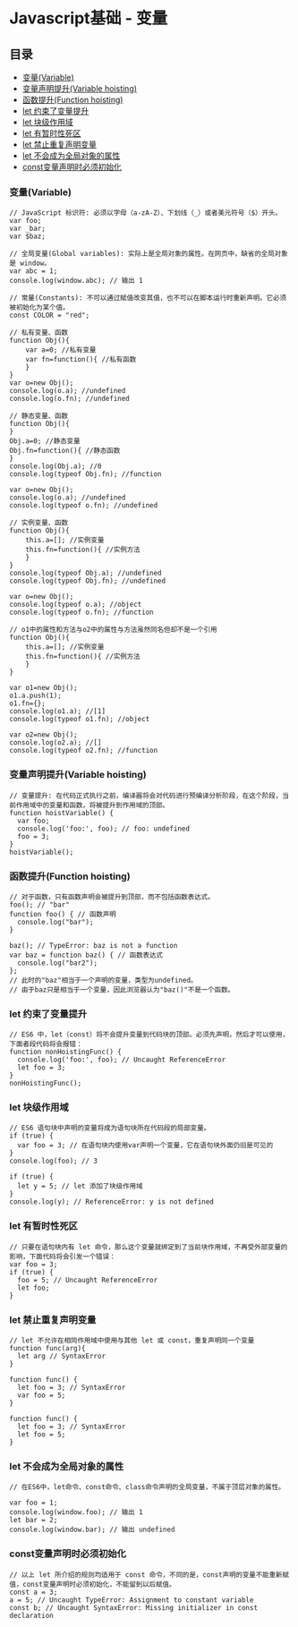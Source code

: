 # Javascript基础 - 变量

## 目录
- [变量(Variable)](#变量variable)
- [变量声明提升(Variable hoisting)](#变量声明提升variable-hoisting)
- [函数提升(Function hoisting)](#函数提升function-hoisting)
- [let 约束了变量提升](#let-约束了变量提升)
- [let 块级作用域](#let-块级作用域)
- [let 有暂时性死区](#let-有暂时性死区)
- [let 禁止重复声明变量](#let-禁止重复声明变量)
- [let 不会成为全局对象的属性](#let-不会成为全局对象的属性)
- [const变量声明时必须初始化](#const变量声明时必须初始化)

### 变量(Variable)

```
// JavaScript 标识符: 必须以字母（a-zA-Z）、下划线（_）或者美元符号（$）开头。
var foo;
var _bar;
var $baz;

// 全局变量(Global variables): 实际上是全局对象的属性。在网页中，缺省的全局对象是 window。
var abc = 1;
console.log(window.abc); // 输出 1

// 常量(Constants): 不可以通过赋值改变其值，也不可以在脚本运行时重新声明。它必须被初始化为某个值。
const COLOR = "red";

// 私有变量、函数
function Obj(){
    var a=0; //私有变量
    var fn=function(){ //私有函数
    }
}
var o=new Obj();
console.log(o.a); //undefined
console.log(o.fn); //undefined

// 静态变量、函数
function Obj(){
}
Obj.a=0; //静态变量
Obj.fn=function(){ //静态函数
}
console.log(Obj.a); //0
console.log(typeof Obj.fn); //function

var o=new Obj();
console.log(o.a); //undefined
console.log(typeof o.fn); //undefined

// 实例变量、函数
function Obj(){
    this.a=[]; //实例变量
    this.fn=function(){ //实例方法
    }
}
console.log(typeof Obj.a); //undefined
console.log(typeof Obj.fn); //undefined

var o=new Obj();
console.log(typeof o.a); //object
console.log(typeof o.fn); //function

// o1中的属性和方法与o2中的属性与方法虽然同名但却不是一个引用
function Obj(){
    this.a=[]; //实例变量
    this.fn=function(){ //实例方法
    }
}

var o1=new Obj();
o1.a.push(1);
o1.fn={};
console.log(o1.a); //[1]
console.log(typeof o1.fn); //object

var o2=new Obj();
console.log(o2.a); //[]
console.log(typeof o2.fn); //function
```

### 变量声明提升(Variable hoisting)

```
// 变量提升: 在代码正式执行之前，编译器将会对代码进行预编译分析阶段，在这个阶段，当前作用域中的变量和函数，将被提升到作用域的顶部。
function hoistVariable() {
  var foo;
  console.log('foo:', foo); // foo: undefined
  foo = 3;
}
hoistVariable();
```

### 函数提升(Function hoisting)

```
// 对于函数，只有函数声明会被提升到顶部，而不包括函数表达式。
foo(); // "bar"
function foo() { // 函数声明
  console.log("bar");
}

baz(); // TypeError: baz is not a function
var baz = function baz() { // 函数表达式
  console.log("bar2");
};
// 此时的"baz"相当于一个声明的变量，类型为undefined。
// 由于baz只是相当于一个变量，因此浏览器认为"baz()"不是一个函数。
```

### let 约束了变量提升

```
// ES6 中，let（const）将不会提升变量到代码块的顶部。必须先声明，然后才可以使用，下面者段代码将会报错：
function nonHoistingFunc() {
  console.log('foo:', foo); // Uncaught ReferenceError
  let foo = 3;
}
nonHoistingFunc();
```

### let 块级作用域

```
// ES6 语句块中声明的变量将成为语句块所在代码段的局部变量。
if (true) {
  var foo = 3; // 在语句块内使用var声明一个变量，它在语句块外面仍旧是可见的
}
console.log(foo); // 3

if (true) {
  let y = 5; // let 添加了块级作用域
}
console.log(y); // ReferenceError: y is not defined
```

### let 有暂时性死区

```
// 只要在语句块内有 let 命令，那么这个变量就绑定到了当前块作用域，不再受外部变量的影响，下面代码将会引发一个错误：
var foo = 3;
if (true) {
  foo = 5; // Uncaught ReferenceError
  let foo;
}
```

### let 禁止重复声明变量

```
// let 不允许在相同作用域中使用与其他 let 或 const，重复声明同一个变量
function func(arg){
  let arg // SyntaxError
}

function func() {
  let foo = 3; // SyntaxError
  var foo = 5;
}

function func() {
  let foo = 3; // SyntaxError
  let foo = 5;
}
```

### let 不会成为全局对象的属性

```
// 在ES6中，let命令、const命令、class命令声明的全局变量，不属于顶层对象的属性。

var foo = 1;
console.log(window.foo); // 输出 1
let bar = 2;
console.log(window.bar); // 输出 undefined
```

### const变量声明时必须初始化

```
// 以上 let 所介绍的规则均适用于 const 命令，不同的是，const声明的变量不能重新赋值，const变量声明时必须初始化，不能留到以后赋值。
const a = 3;
a = 5; // Uncaught TypeError: Assignment to constant variable
const b; // Uncaught SyntaxError: Missing initializer in const declaration
```